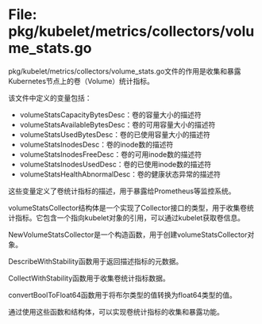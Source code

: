 # File: pkg/kubelet/metrics/collectors/volume_stats.go

pkg/kubelet/metrics/collectors/volume_stats.go文件的作用是收集和暴露Kubernetes节点上的卷（Volume）统计指标。

该文件中定义的变量包括：

- volumeStatsCapacityBytesDesc：卷的容量大小的描述符
- volumeStatsAvailableBytesDesc：卷的可用容量大小的描述符
- volumeStatsUsedBytesDesc：卷的已使用容量大小的描述符
- volumeStatsInodesDesc：卷的inode数的描述符
- volumeStatsInodesFreeDesc：卷的可用inode数的描述符
- volumeStatsInodesUsedDesc：卷的已使用inode数的描述符
- volumeStatsHealthAbnormalDesc：卷的健康状态异常的描述符

这些变量定义了卷统计指标的描述，用于暴露给Prometheus等监控系统。

volumeStatsCollector结构体是一个实现了Collector接口的类型，用于收集卷统计指标。它包含一个指向kubelet对象的引用，可以通过kubelet获取卷信息。

NewVolumeStatsCollector是一个构造函数，用于创建volumeStatsCollector对象。

DescribeWithStability函数用于返回描述指标的元数据。

CollectWithStability函数用于收集卷统计指标数据。

convertBoolToFloat64函数用于将布尔类型的值转换为float64类型的值。

通过使用这些函数和结构体，可以实现卷统计指标的收集和暴露功能。

